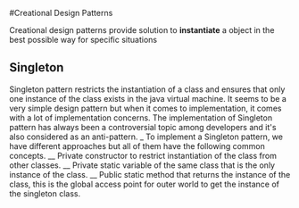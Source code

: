 #Creational Design Patterns

Creational design patterns provide solution to __instantiate__ a object in the best possible way for specific situations

## Singleton
Singleton pattern restricts the instantiation of a class and ensures that only one instance of the class exists in the java virtual machine. It seems to be a very simple design pattern but when it comes to implementation, it comes with a lot of implementation concerns. The implementation of Singleton pattern has always been a controversial topic among developers and it's also considered as an anti-pattern.
_ To implement a Singleton pattern, we have different approaches but all of them have the following common concepts.
  __ Private constructor to restrict instantiation of the class from other classes.
  __ Private static variable of the same class that is the only instance of the class.
  __ Public static method that returns the instance of the class, this is the global access point for outer world to get the     instance of the singleton class.
